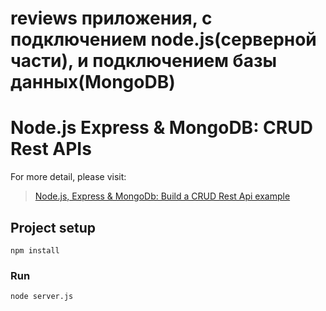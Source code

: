 # reviews приложения, с подключением node.js(серверной части), и подключением базы данных(MongoDB)

# Node.js Express & MongoDB: CRUD Rest APIs

For more detail, please visit:
> [Node.js, Express & MongoDb: Build a CRUD Rest Api example](https://bezkoder.com/node-express-mongodb-crud-rest-api/)


## Project setup
```
npm install
```

### Run
```
node server.js
```
